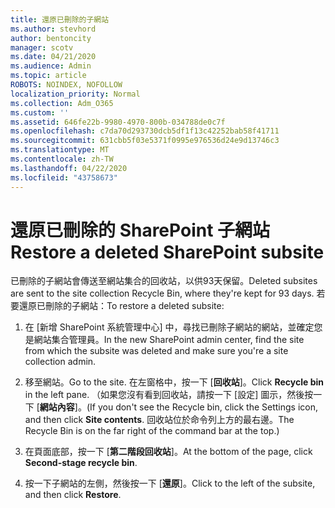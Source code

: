 ```yaml
---
title: 還原已刪除的子網站
ms.author: stevhord
author: bentoncity
manager: scotv
ms.date: 04/21/2020
ms.audience: Admin
ms.topic: article
ROBOTS: NOINDEX, NOFOLLOW
localization_priority: Normal
ms.collection: Adm_O365
ms.custom: ''
ms.assetid: 646fe22b-9980-4970-800b-034788de0c7f
ms.openlocfilehash: c7da70d293730dcb5df1f13c42252bab58f41711
ms.sourcegitcommit: 631cbb5f03e5371f0995e976536d24e9d13746c3
ms.translationtype: MT
ms.contentlocale: zh-TW
ms.lasthandoff: 04/22/2020
ms.locfileid: "43758673"
---
```

# <a name="restore-a-deleted-sharepoint-subsite"></a><span data-ttu-id="56b96-102">還原已刪除的 SharePoint 子網站</span><span class="sxs-lookup"><span data-stu-id="56b96-102">Restore a deleted SharePoint subsite</span></span>

<span data-ttu-id="56b96-103">已刪除的子網站會傳送至網站集合的回收站，以供93天保留。</span><span class="sxs-lookup"><span data-stu-id="56b96-103">Deleted subsites are sent to the site collection Recycle Bin, where they're kept for 93 days.</span></span> <span data-ttu-id="56b96-104">若要還原已刪除的子網站：</span><span class="sxs-lookup"><span data-stu-id="56b96-104">To restore a deleted subsite:</span></span>
  
1. <span data-ttu-id="56b96-105">在 [新增 SharePoint 系統管理中心] 中，尋找已刪除子網站的網站，並確定您是網站集合管理員。</span><span class="sxs-lookup"><span data-stu-id="56b96-105">In the new SharePoint admin center, find the site from which the subsite was deleted and make sure you're a site collection admin.</span></span> 
    
2. <span data-ttu-id="56b96-106">移至網站。</span><span class="sxs-lookup"><span data-stu-id="56b96-106">Go to the site.</span></span> <span data-ttu-id="56b96-107">在左窗格中，按一下 [**回收站**]。</span><span class="sxs-lookup"><span data-stu-id="56b96-107">Click **Recycle bin** in the left pane.</span></span> <span data-ttu-id="56b96-108">（如果您沒有看到回收站，請按一下 [設定] 圖示，然後按一下 [**網站內容**]。</span><span class="sxs-lookup"><span data-stu-id="56b96-108">(If you don't see the Recycle bin, click the Settings icon, and then click **Site contents**.</span></span> <span data-ttu-id="56b96-109">回收站位於命令列上方的最右邊。</span><span class="sxs-lookup"><span data-stu-id="56b96-109">The Recycle Bin is on the far right of the command bar at the top.)</span></span>
    
3. <span data-ttu-id="56b96-110">在頁面底部，按一下 [**第二階段回收站**]。</span><span class="sxs-lookup"><span data-stu-id="56b96-110">At the bottom of the page, click **Second-stage recycle bin**.</span></span>
    
4. <span data-ttu-id="56b96-111">按一下子網站的左側，然後按一下 [**還原**]。</span><span class="sxs-lookup"><span data-stu-id="56b96-111">Click to the left of the subsite, and then click **Restore**.</span></span>
    

